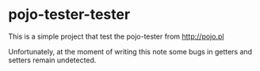 # pojo-tester-tester

This is a simple project that test the pojo-tester from http://pojo.pl

Unfortunately, at the moment of writing this note some bugs in getters and setters remain undetected.

